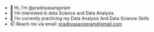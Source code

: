 - 👋 Hi, I’m @pradnyasangoram
- 👀 I’m interested in data Science and Data Analysis
- 🌱 I’m currently practicing my Data Analysis And Data Science Skills
- 📫 Reach me via email: pradnyasangoram@gmail.com 

<!---
pradnyasangoram/pradnyasangoram is a ✨ special ✨ repository because its `README.md` (this file) appears on your GitHub profile.
You can click the Preview link to take a look at your changes.
--->
